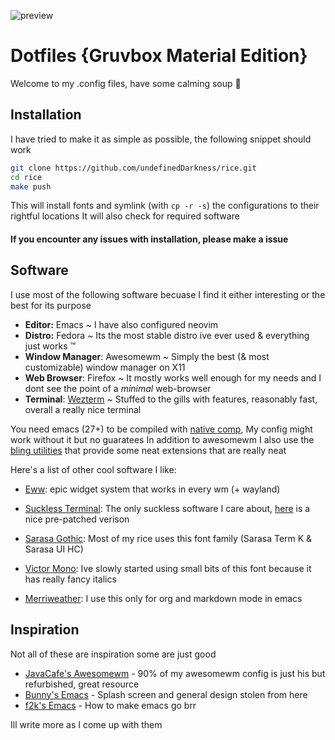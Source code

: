 ![preview](https://i.ibb.co/7Kpcvs6/1623168394.png)

# Dotfiles {Gruvbox Material Edition}
Welcome to my .config files, have some calming soup 🍲

## Installation
I have tried to make it as simple as possible, the following snippet should work
```sh
git clone https://github.com/undefinedDarkness/rice.git
cd rice
make push
```
This will install fonts and symlink (with `cp -r -s`) the configurations to their rightful locations
It will also check for required software

#### If you encounter any issues with installation, please make a issue 

## Software
I use most of the following software becuase I find it either interesting or the best for its purpose
- **Editor:** Emacs ~ I have also configured neovim
- **Distro:** Fedora ~ Its the most stable distro ive ever used & everything just works ™️ 
- **Window Manager**: Awesomewm ~ Simply the best (& most customizable) window manager on X11
- **Web Browser**: Firefox ~ It mostly works well enough for my needs and I dont see the point of a *minimal* web-browser
- **Terminal**: [Wezterm](https://wezfurlong.org/wezterm/index.html) ~ Stuffed to the gills with features, reasonably fast, overall a really nice terminal

You need emacs (27+) to be compiled with [native comp](https://www.emacswiki.org/emacs/GccEmacs), My config might work without it but no guaratees
In addition to awesomewm I also use the [bling utilities](https://github.com/BlingCorp/bling/) that provide some neat extensions that are really neat

Here's a list of other cool software I like:
- [Eww](https://github.com/elkowar/eww/): epic widget system that works in every wm (+ wayland)
- [Suckless Terminal](https://st.suckless.org/): The only suckless software I care about, [here](https://github.com/siduck76/st) is a nice pre-patched verison

- [Sarasa Gothic](https://github.com/be5invis/Sarasa-Gothic): Most of my rice uses this font family (Sarasa Term K & Sarasa UI HC)
- [Victor Mono](https://rubjo.github.io/victor-mono/): Ive slowly started using small bits of this font because it has really fancy italics
- [Merriweather](https://fonts.google.com/specimen/Merriweather): I use this only for org and markdown mode in emacs

## Inspiration
Not all of these are inspiration some are just good

- [JavaCafe's Awesomewm](https://github.com/JavaCafe01/awedots) - 90% of my awesomewm config is just his but refurbished, great resource
- [Bunny's Emacs](https://github.com/rayes0/emacs/) - Splash screen and general design stolen from here
- [f2k's Emacs](https://github.com/fortuneteller2k/.emacs.d/) - How to make emacs go brr

Ill write more as I come up with them
